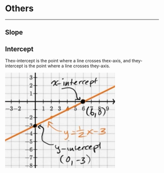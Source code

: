 # Others

---

## Slope

## Intercept

Thex-intercept is the point where a line crosses thex-axis, and they-intercept is the point where a line crosses they-axis.

![123 ](media/Others-image1.png)
